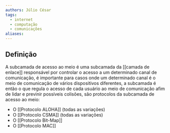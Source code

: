 ```yaml
---
authors: Júlio César
tags:
  - internet
  - computação
  - comunicações
aliases:
---
```

## Definição

A subcamada de acesso ao meio é uma subcamada da [[camada de enlace]] responsável por controlar o acesso a um determinado canal de comunicação, é importante para casos onde um determinado canal é o meio de comunicação de vários dispositivos diferentes, a subcamada é então o que regula o acesso de cada usuário ao meio de comunicação afim de lidar e previnir possíveis colisões, são protocolos da subcamada de acesso ao meio:
- O [[Protocolo ALOHA]] (todas as variações)
- O [[Protocolo CSMA]] (todas as variações)
- O [[Protocolo Bit-Map]]
- O [[Protocolo MAC]]
